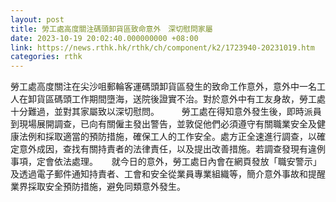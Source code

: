 ```yaml
---
layout: post
title: 勞工處高度關注碼頭卸貨區致命意外　深切慰問家屬
date: 2023-10-19 20:02:40.000000000 +08:00
link: https://news.rthk.hk/rthk/ch/component/k2/1723940-20231019.htm
categories: rthk
---
```


勞工處高度關注在尖沙咀郵輪客運碼頭卸貨區發生的致命工作意外，意外中一名工人在卸貨區碼頭工作期間墮海，送院後證實不治。對於意外中有工友身故，勞工處十分難過，並對其家屬致以深切慰問。
　　
勞工處在得知意外發生後，即時派員到現場展開調查，已向有關僱主發出警告，並敦促他們必須遵守有關職業安全及健康法例和採取適當的預防措施，確保工人的工作安全。處方正全速進行調查，以確定意外成因，查找有關持責者的法律責任，以及提出改善措施。若調查發現有違例事項，定會依法處理。
　
就今日的意外，勞工處日內會在網頁發放「職安警示」及透過電子郵件通知持責者、工會和安全從業員專業組織等，簡介意外事故和提醒業界採取安全預防措施，避免同類意外發生。
